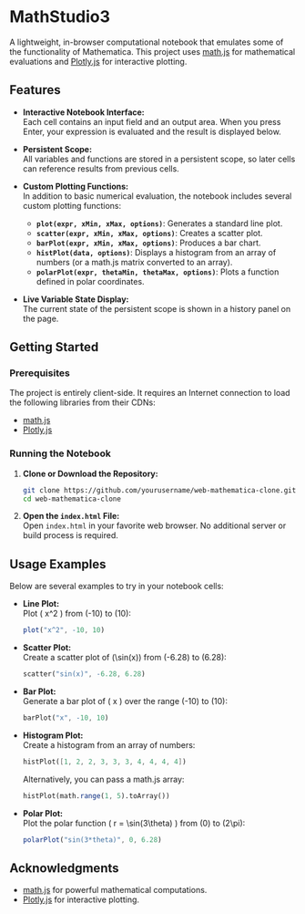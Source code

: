 
# MathStudio3

A lightweight, in-browser computational notebook that emulates some of the functionality of Mathematica. This project uses [math.js](https://mathjs.org/) for mathematical evaluations and [Plotly.js](https://plotly.com/javascript/) for interactive plotting.

## Features

- **Interactive Notebook Interface:**  
  Each cell contains an input field and an output area. When you press Enter, your expression is evaluated and the result is displayed below.

- **Persistent Scope:**  
  All variables and functions are stored in a persistent scope, so later cells can reference results from previous cells.

- **Custom Plotting Functions:**  
  In addition to basic numerical evaluation, the notebook includes several custom plotting functions:
  - **`plot(expr, xMin, xMax, options)`**: Generates a standard line plot.
  - **`scatter(expr, xMin, xMax, options)`**: Creates a scatter plot.
  - **`barPlot(expr, xMin, xMax, options)`**: Produces a bar chart.
  - **`histPlot(data, options)`**: Displays a histogram from an array of numbers (or a math.js matrix converted to an array).
  - **`polarPlot(expr, thetaMin, thetaMax, options)`**: Plots a function defined in polar coordinates.

- **Live Variable State Display:**  
  The current state of the persistent scope is shown in a history panel on the page.

## Getting Started

### Prerequisites

The project is entirely client-side. It requires an Internet connection to load the following libraries from their CDNs:
- [math.js](https://cdnjs.com/libraries/mathjs)
- [Plotly.js](https://cdn.plot.ly/plotly-latest.min.js)

### Running the Notebook

1. **Clone or Download the Repository:**

   ```bash
   git clone https://github.com/yourusername/web-mathematica-clone.git
   cd web-mathematica-clone
   ```

2. **Open the `index.html` File:**  
   Open `index.html` in your favorite web browser. No additional server or build process is required.

## Usage Examples

Below are several examples to try in your notebook cells:

- **Line Plot:**  
  Plot \( x^2 \) from \(-10\) to \(10\):
  ```mathematica
  plot("x^2", -10, 10)
  ```

- **Scatter Plot:**  
  Create a scatter plot of \(\sin(x)\) from \(-6.28\) to \(6.28\):
  ```mathematica
  scatter("sin(x)", -6.28, 6.28)
  ```

- **Bar Plot:**  
  Generate a bar plot of \( x \) over the range \(-10\) to \(10\):
  ```mathematica
  barPlot("x", -10, 10)
  ```

- **Histogram Plot:**  
  Create a histogram from an array of numbers:
  ```mathematica
  histPlot([1, 2, 2, 3, 3, 3, 4, 4, 4, 4])
  ```
  Alternatively, you can pass a math.js array:
  ```mathematica
  histPlot(math.range(1, 5).toArray())
  ```

- **Polar Plot:**  
  Plot the polar function \( r = \sin(3\theta) \) from \(0\) to \(2\pi\):
  ```mathematica
  polarPlot("sin(3*theta)", 0, 6.28)
  ```


## Acknowledgments

- [math.js](https://mathjs.org/) for powerful mathematical computations.
- [Plotly.js](https://plotly.com/javascript/) for interactive plotting.
```
